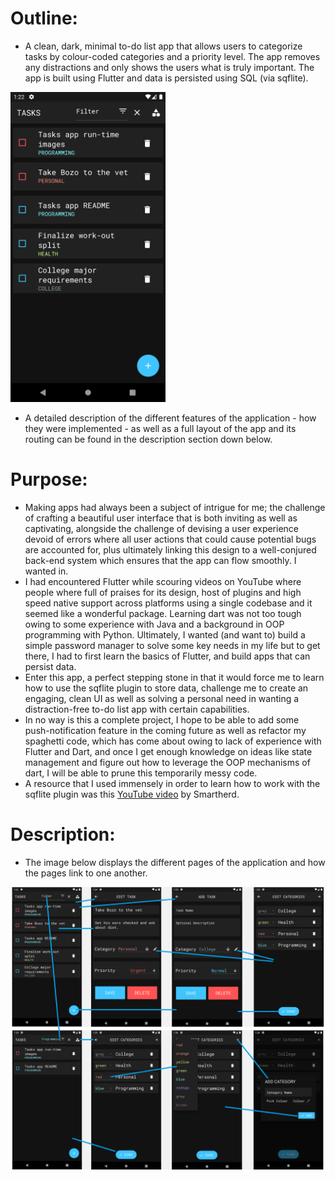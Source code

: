 # Outline:

- A clean, dark, minimal to-do list app that allows users to categorize tasks by colour-coded categories and a priority level. The app removes any distractions and only shows the users what is truly important. The app is built using Flutter and data is persisted using SQL (via sqflite).

<img src="https://github.com/akashvshroff/To_Do_List_App/blob/master/runtime_images/home_screen.png" alt="alt text" width="248" height="496">

- A detailed description of the different features of the application - how they were implemented - as well as a full layout of the app and its routing can be found in the description section down below.

# Purpose:

- Making apps had always been a subject of intrigue for me; the challenge of crafting a beautiful user interface that is both inviting as well as captivating, alongside the challenge of devising a user experience devoid of errors where all user actions that could cause potential bugs are accounted for, plus ultimately linking this design to a well-conjured back-end system which ensures that the app can flow smoothly. I wanted in.
- I had encountered Flutter while scouring videos on YouTube where people where full of praises for its design, host of plugins and high speed native support across platforms using a single codebase and it seemed like a wonderful package. Learning dart was not too tough owing to some experience with Java and a background in OOP programming with Python. Ultimately, I wanted (and want to) build a simple password manager to solve some key needs in my life but to get there, I had to first learn the basics of Flutter, and build apps that can persist data.
- Enter this app, a perfect stepping stone in that it would force me to learn how to use the sqflite plugin to store data, challenge me to create an engaging, clean UI as well as solving a personal need in wanting a distraction-free to-do list app with certain capabilities.
- In no way is this a complete project, I hope to be able to add some push-notification feature in the coming future as well as refactor my spaghetti code, which has come about owing to lack of experience with Flutter and Dart, and once I get enough knowledge on ideas like state management and figure out how to leverage the OOP mechanisms of dart, I will be able to prune this temporarily messy code.
- A resource that I used immensely in order to learn how to work with the sqflite plugin was this [YouTube video](https://www.youtube.com/watch?v=1BwjNEKD8g8&ab_channel=Smartherd) by Smartherd.

# Description:

- The image below displays the different pages of the application and how the pages link to one another.

![alt-text](https://github.com/akashvshroff/To_Do_List_App/blob/master/runtime_images/app_routing.png)
